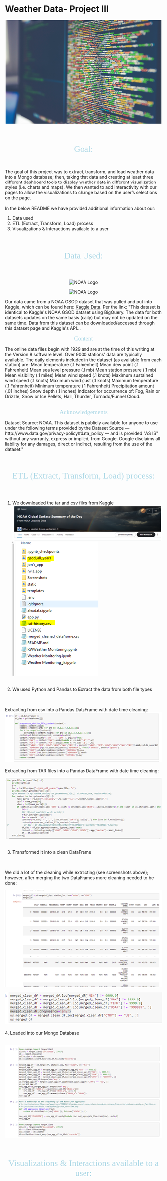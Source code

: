 # Weather Data- Project III

<p align="center"> 
<img src="https://github.com/Jagjeet/weatherdata-project/blob/main/Screenshots/markus-spiske-Skf7HxARcoc-unsplash.jpg?raw=true" alt="NOAA Logo" width="500"/>
</p>

<br></br>
<p align="center"> <text style="font-family:calibri; font-size:2em; color:lightblue;">Goal:</text></p>
<br></br>
The goal of this project was to extract, transform, and load weather data into a Mongo database; then, taking that data and creating at least three different dashboard tools to display weather data in different visualization styles (i.e. charts and maps). We then wanted to add interactivity with our pages to allow the visualizations to change based on the user’s selections on the page.
<br></br>
In the below README we have provided additional information about our:

1. Data used
2. ETL (Extract, Transform, Load) process
3. Visualizations & Interactions available to a user


<br></br>
<p align="center">  
<text style="font-family:calibri; font-size:2em; color:lightblue;" >Data Used:</text>
</p>
<br></br>
<p align="center">  
<img src="https://storage.googleapis.com/kaggle-competitions/kaggle/3136/media/kaggle-transparent.svg" alt="NOAA Logo" width="200"/>

</p>

<p align="center">  
<img src="https://www.omao.noaa.gov/sites/default/files/media/NOAA-Logo_large_no%20back.png" alt="NOAA Logo" width="200"/>
</p>

Our data came from a NOAA GSOD dataset that was pulled and put into Kaggle, which can be found here: <a href="https://www.kaggle.com/noaa/noaa-global-surface-summary-of-the-day" target="_top">Kaggle Data</a>. Per the link:
"This dataset is identical to Kaggle's NOAA GSOD dataset using BigQuery. The data for both datasets updates on the same basis (daily) but may not be updated on the same time. Data from this dataset can be downloaded/accessed through this dataset page and Kaggle's API...

<p align="center">  <text style="font-family:calibri; font-size:1.4em; color:lightblue;" >Content</text></p>
The online data files begin with 1929 and are at the time of this writing at the Version 8 software level. Over 9000 stations' data are typically available. The daily elements included in the dataset (as available from each station) are: Mean temperature (.1 Fahrenheit) Mean dew point (.1 Fahrenheit) Mean sea level pressure (.1 mb) Mean station pressure (.1 mb) Mean visibility (.1 miles) Mean wind speed (.1 knots) Maximum sustained wind speed (.1 knots) Maximum wind gust (.1 knots) Maximum temperature (.1 Fahrenheit) Minimum temperature (.1 Fahrenheit) Precipitation amount (.01 inches) Snow depth (.1 inches) Indicator for occurrence of: Fog, Rain or Drizzle, Snow or Ice Pellets, Hail, Thunder, Tornado/Funnel Cloud.
<br></br>
<p align="center"> <text style="font-family:calibri; font-size:1.4em; color:lightblue;" >Acknowledgements</text></p>
Dataset Source: NOAA. This dataset is publicly available for anyone to use under the following terms provided by the Dataset Source — http://www.data.gov/privacy-policy#data_policy — and is provided "AS IS" without any warranty, express or implied, from Google. Google disclaims all liability for any damages, direct or indirect, resulting from the use of the dataset."


<br></br>
<p align="center"> <text style="font-family:calibri; font-size:2em; color:lightblue;">ETL (Extract, Transform, Load) process:</text></p>
<br></br>

1. We downloaded the tar and csv files from Kaggle
![Kaggle Download Screenshot](https://raw.githubusercontent.com/Jagjeet/weatherdata-project/main/Screenshots/Kaggle_screenshot_dl.PNG)
![FilesOnOurComputer](https://github.com/Jagjeet/weatherdata-project/blob/main/Screenshots/FilesScreenshots.PNG?raw=true)
<br></br>

2. We used Python and Pandas to <b>E</b>xtract the data from both file types 

<br></br>
Extracting from csv into a Pandas DataFrame with date time cleaning:
![Code to Extract Location CSV data](https://github.com/Jagjeet/weatherdata-project/blob/main/Screenshots/Station_location_code.PNG?raw=true)
<br></br>
Extracting from TAR files into a Pandas DataFrame with date time cleaning:

![Code to Extract TAR file data](https://github.com/Jagjeet/weatherdata-project/blob/main/Screenshots/Tar_file_extract_code.PNG?raw=true)
<br></br>

3. <b>T</b>ransformed it into a clean DataFrame

<br></br>
We did a lot of the cleaning while extracting (see screenshots above); however, after merging the two DataFrames more cleaning needed to be done:

![Merging DFs](Screenshots\mergingDFs.PNG)

![Cleaning Merge](https://github.com/Jagjeet/weatherdata-project/blob/main/Screenshots/cleaningmerge.PNG?raw=true)
<br></br>
4. <b>L</b>oaded into our Mongo Database
<br></br>

![Loading to MongoDB](https://github.com/Jagjeet/weatherdata-project/blob/main/Screenshots/SendtoMongo.PNG?raw=true)


<br></br>
<p align="center"> <text style="font-family:calibri; font-size:2em; color:lightblue;">Visualizations & Interactions available to a user:</text></p>
<br></br>

